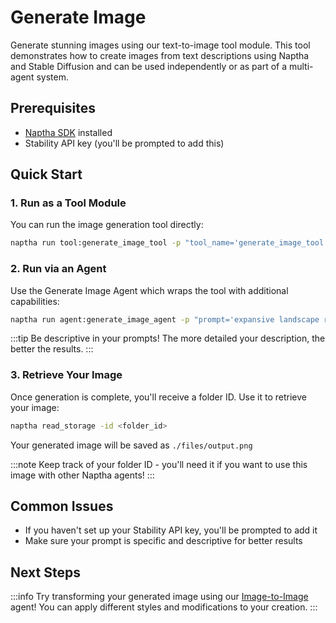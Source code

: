 # Generate Image

Generate stunning images using our text-to-image tool module. This tool demonstrates how to create images from text descriptions using Naptha and Stable Diffusion and can be used independently or as part of a multi-agent system.

## Prerequisites
- [Naptha SDK](/GettingStarted/Installation) installed
- Stability API key (you'll be prompted to add this)

## Quick Start

### 1. Run as a Tool Module
You can run the image generation tool directly:
```bash
naptha run tool:generate_image_tool -p "tool_name='generate_image_tool', tool_input_data='expansive landscape rolling greens with gargantuan yggdrasil, intricate world-spanning roots towering under a blue alien sky, masterful, ghibli'"
```

### 2. Run via an Agent
Use the Generate Image Agent which wraps the tool with additional capabilities:
```bash
naptha run agent:generate_image_agent -p "prompt='expansive landscape rolling greens with gargantuan yggdrasil, intricate world-spanning roots towering under a blue alien sky, masterful, ghibli'" --tool_node_urls "http://localhost:7001"
```

:::tip
Be descriptive in your prompts! The more detailed your description, the better the results.
:::

### 3. Retrieve Your Image
Once generation is complete, you'll receive a folder ID. Use it to retrieve your image:
```bash
naptha read_storage -id <folder_id>
```

Your generated image will be saved as `./files/output.png`

:::note
Keep track of your folder ID - you'll need it if you want to use this image with other Naptha agents!
:::

## Common Issues
- If you haven't set up your Stability API key, you'll be prompted to add it
- Make sure your prompt is specific and descriptive for better results

## Next Steps
:::info
Try transforming your generated image using our [Image-to-Image](/Examples/Image2Image) agent! You can apply different styles and modifications to your creation.
:::
